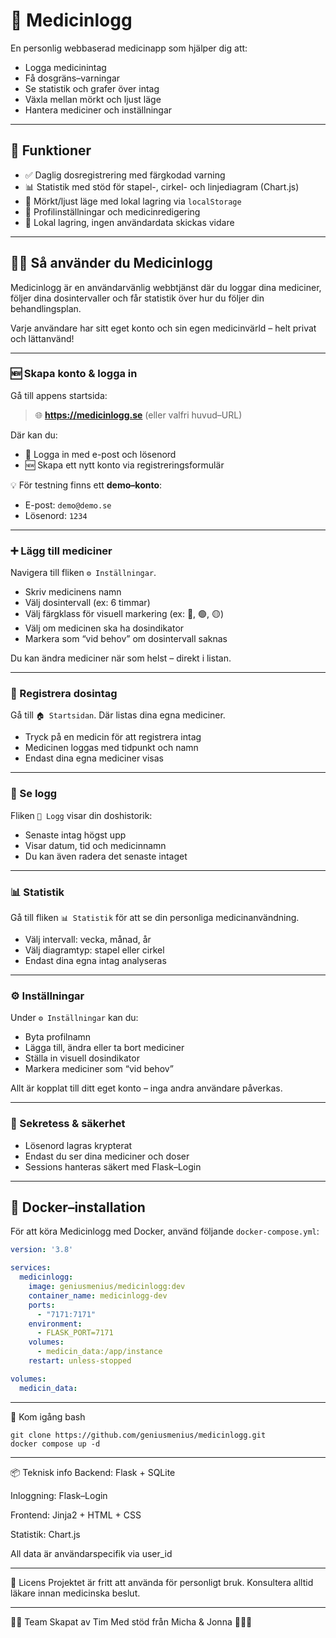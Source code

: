 # 💊 Medicinlogg

En personlig webbaserad medicinapp som hjälper dig att:

- Logga medicinintag
- Få dosgräns–varningar
- Se statistik och grafer över intag
- Växla mellan mörkt och ljust läge
- Hantera mediciner och inställningar

---

## 🌟 Funktioner

- ✅ Daglig dosregistrering med färgkodad varning
- 📊 Statistik med stöd för stapel-, cirkel- och linjediagram (Chart.js)
- 🌙 Mörkt/ljust läge med lokal lagring via `localStorage`
- 🔧 Profilinställningar och medicinredigering
- 🔐 Lokal lagring, ingen användardata skickas vidare

---

## 🧑‍⚕️ Så använder du Medicinlogg

Medicinlogg är en användarvänlig webbtjänst där du loggar dina mediciner, följer dina dosintervaller och får statistik över hur du följer din behandlingsplan.

Varje användare har sitt eget konto och sin egen medicinvärld – helt privat och lättanvänd!

---

### 🆕 Skapa konto & logga in

Gå till appens startsida:

> 🌐 **https://medicinlogg.se** (eller valfri huvud–URL)

Där kan du:

- 🔐 Logga in med e-post och lösenord
- 🆕 Skapa ett nytt konto via registreringsformulär

💡 För testning finns ett **demo–konto**:
- E-post: `demo@demo.se`
- Lösenord: `1234`

---

### ➕ Lägg till mediciner

Navigera till fliken `⚙️ Inställningar`.

- Skriv medicinens namn
- Välj dosintervall (ex: 6 timmar)
- Välj färgklass för visuell markering (ex: 🔴, 🟢, 🟡)
- Välj om medicinen ska ha dosindikator
- Markera som “vid behov” om dosintervall saknas

Du kan ändra mediciner när som helst – direkt i listan.

---

### 💊 Registrera dosintag

Gå till `🏠 Startsidan`. Där listas dina egna mediciner.

- Tryck på en medicin för att registrera intag
- Medicinen loggas med tidpunkt och namn
- Endast dina egna mediciner visas

---

### 📘 Se logg

Fliken `📘 Logg` visar din doshistorik:

- Senaste intag högst upp
- Visar datum, tid och medicinnamn
- Du kan även radera det senaste intaget

---

### 📊 Statistik

Gå till fliken `📊 Statistik` för att se din personliga medicinanvändning.

- Välj intervall: vecka, månad, år
- Välj diagramtyp: stapel eller cirkel
- Endast dina egna intag analyseras

---

### ⚙️ Inställningar

Under `⚙️ Inställningar` kan du:

- Byta profilnamn
- Lägga till, ändra eller ta bort mediciner
- Ställa in visuell dosindikator
- Markera mediciner som “vid behov”

Allt är kopplat till ditt eget konto – inga andra användare påverkas.

---

### 🔐 Sekretess & säkerhet

- Lösenord lagras krypterat
- Endast du ser dina mediciner och doser
- Sessions hanteras säkert med Flask–Login

---

## 🐳 Docker–installation

För att köra Medicinlogg med Docker, använd följande `docker-compose.yml`:

```yaml
version: '3.8'

services:
  medicinlogg:
    image: geniusmenius/medicinlogg:dev
    container_name: medicinlogg-dev
    ports:
      - "7171:7171"
    environment:
      - FLASK_PORT=7171
    volumes:
      - medicin_data:/app/instance
    restart: unless-stopped

volumes:
  medicin_data:
```
----


🚀 Kom igång
bash
```
git clone https://github.com/geniusmenius/medicinlogg.git
docker compose up -d
```


-----
📦 Teknisk info
Backend: Flask + SQLite

Inloggning: Flask–Login

Frontend: Jinja2 + HTML + CSS

Statistik: Chart.js

All data är användarspecifik via user_id


----

🧠 Licens
Projektet är fritt att använda för personligt bruk. Konsultera alltid läkare innan medicinska beslut.


---

👩‍👧 Team
Skapat av Tim Med stöd från Micha & Jonna 👨‍👧‍👧


